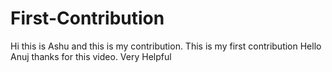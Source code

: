 # First-Contribution
Hi this is Ashu and this is my contribution.
This is my first contribution
Hello Anuj thanks for this video. Very Helpful
